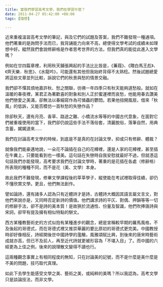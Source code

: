```yaml
---
title: 當我們學習高考文學，我們在學習什麼？
date: 2011-04-27 05:42:00 +08:00
tags: [隨想]

---
```


近來重複溫習高考文學的筆記，與及它們的試題及答案，我們不難發現一種通項。他們著重的是詢問手法而已，我背誦能力向來不高，總使得文學考試的成績未如理想中好。縱然我們會說修辭格是作者思考世界的方法，但我們真的能從此進入文學嗎？  
  
例如在廿四篇章裡，利用秋天鋪張興起的手法比比皆是，《蒹葭》、《贈白馬王彪》、《齊天樂．秋思》、《水龍吟》，可能還有其他但我始終背得不太熟稔。然後試題總愛將這些文章並列比較，訴說它們的秋景與愁的情景交融。  
  
我們卻不憚其煩地嘉許秋、愁之關聯，彷彿一年四季只有秋天能夠道愁般。就如在溫暖的春夜裡，某君正為著歡喜的對象和別人正於蜜運裡而哀愁，他能用春去讚美他們戀愛之美滿，卻無法以春細寫作為可憐蟲的鬱悶。若果他扭開風扇，借來「秋風」的低訴，又能否模仿一首秋愁的失戀作品？  
  
除卻秋天，還有月亮、香草、路途之難、小橋流水等等的中國古代意象，在面對它們被重複使用的當下，我們卻仍說這些手法不落俗套，清麗脫俗，落筆自然，用典含蓄，娓娓道來……  
  
我們在討論高考文學的時候，到底是不是真的在討論文學，抑或只有修辭、體裁？  
  
就像我們能豪邁地說，一朵花不論插在自己的花樽裡，還是人家的花樽裡，甚至插在牛糞上，只要能看到也一樣美。這句話在失戀時自我安慰就最好不過，但就憑這句話我們亦能發現，高考要求我們在討論文學時，著重的是花插在各處（修辭格）所表現的種種不同，而不是花（美、文學）本身。  
  
故此我們不難發現，修畢文學課程後的莘莘學子，縱使能在考試裡取得佳績，卻仍不懂欣賞文學。更且，他們無法創作。  
  
譬如論詩，還有諸多人認為只有近體詩才是詩，古體詩大概因其語言屬文言文，對他們來說亦是，又同時否定新詩的價值。他們講求詩的平仄、對偶、押韻等等一切的修辭手法，卻不是詩的美本質！是故狹於流通性、份量及智識，他們吹捧唐詩與宋詞，卻罕有提及擁有相似特點的駢文。  
  
西方某種教藝術史的方式似抱有某種進步的觀念，總是宣稱較早期的羅馬風格，不及後起的哥德式，而在哥德式裡又推崇華麗的要比原初的哥德式更完美。中國教授時卻好像相反，詩經開後世中國詩學的濫觴，風雅頌賦比興，到後來的唐宋時藝術成就亦高，但已不及前人，再至近代詩就更被形容為「不堪入目」了。而中國的六經更為上佳之例，後來的說理散文變得不讀也行。  
  
這兩種觀念事實上有相同程度的無知，只在討論美的記號，而不是什麼是美什麼是不美的問題，技巧取代真理。  
  
如此下去學生能感受文學之美、藝術之美，或純粹的美嗎？所以我認為，高考文學只是談論技法，而非文學。
